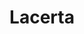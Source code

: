 ---
title: "Lacerta"
hashtag: "lacerta"
borders:
  - Andromeda
  - Cassiopeia
  - Cepheus
  - Cygnus
  - Pegasus
tags:
  - Constellation
---